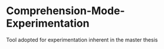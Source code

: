# Comprehension-Mode-Experimentation
Tool adopted for experimentation inherent in the master thesis
